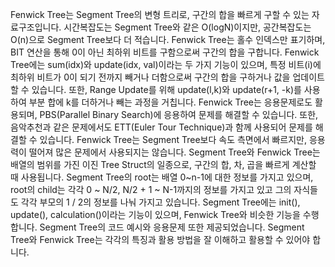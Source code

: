 Fenwick Tree는 Segment Tree의 변형 트리로, 구간의 합을 빠르게 구할 수 있는 자료구조입니다. 시간복잡도는 Segment Tree와 같은 O(logN)이지만, 공간복잡도는 O(n)으로 Segment Tree보다 더 적습니다. Fenwick Tree는 홀수 인덱스만 표기하며, BIT 연산을 통해 0이 아닌 최하위 비트를 구함으로써 구간의 합을 구합니다. Fenwick Tree에는 sum(idx)와 update(idx, val)이라는 두 가지 기능이 있으며, 특정 비트(i)에 최하위 비트가 0이 되기 전까지 빼거나 더함으로써 구간의 합을 구하거나 값을 업데이트할 수 있습니다. 또한, Range Update를 위해 update(l,k)와 update(r+1, -k)를 사용하여 부분 합에 k를 더하거나 빼는 과정을 거칩니다. Fenwick Tree는 응용문제로도 활용되며, PBS(Parallel Binary Search)에 응용하여 문제를 해결할 수 있습니다. 또한, 음악추천과 같은 문제에서도 ETT(Euler Tour Technique)과 함께 사용되어 문제를 해결할 수 있습니다. Fenwick Tree는 Segment Tree보다 속도 측면에서 빠르지만, 응용력이 떨어져 많은 문제에서 사용되지는 않습니다. Segment Tree와 Fenwick Tree는 배열의 범위를 가진 이진 Tree Struct의 일종으로, 구간의 합, 차, 곱을 빠르게 계산할 때 사용됩니다. Segment Tree의 root는 배열 0~n-1에 대한 정보를 가지고 있으며, root의 child는 각각 0 ~ N/2, N/2 + 1 ~ N-1까지의 정보를 가지고 있고 그의 자식들도 각각 부모의 1 / 2의 정보를 나눠 가지고 있습니다. Segment Tree에는 init(), update(), calculation()이라는 기능이 있으며, Fenwick Tree와 비슷한 기능을 수행합니다. Segment Tree의 코드 예시와 응용문제 또한 제공되었습니다. Segment Tree와 Fenwick Tree는 각각의 특징과 활용 방법을 잘 이해하고 활용할 수 있어야 합니다.